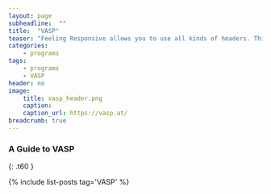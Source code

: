 ```yaml
---
layout: page
subheadline:  ""
title:  "VASP"
teaser: "Feeling Responsive allows you to use all kinds of headers. This example shows <em>no</em> header at all. Just the navigation."
categories:
    - programs
tags:
    - programs
    - VASP
header: no
image:
    title: vasp_header.png
    caption: 
    caption_url: https://vasp.at/
breadcrumb: true
---
```



### A Guide to VASP
{: .t60 }

{% include list-posts tag='VASP' %}
